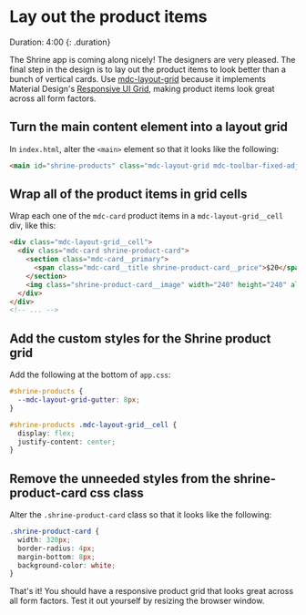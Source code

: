 <!--docs:
title: "5. Lay out the product items"
layout: landing
section: codelab
path: /codelab/5-layout/
-->

<link rel="stylesheet" href="css/codelab.css" />

# Lay out the product items

Duration: 4:00
{: .duration}

The Shrine app is coming along nicely! The designers are very pleased. The final step in the design is to lay out the product items to look better than a bunch of vertical cards. Use [mdc-layout-grid](https://github.com/material-components/material-components-web/tree/master/packages/mdc-layout-grid) because it implements Material Design's [Responsive UI Grid](https://material.io/guidelines/layout/responsive-ui.html#responsive-ui-grid), making product items look great across all form factors.

## Turn the main content element into a layout grid

In `index.html`, alter the `<main>` element so that it looks like the following:

```html
<main id="shrine-products" class="mdc-layout-grid mdc-toolbar-fixed-adjust">
```

## Wrap all of the product items in grid cells

Wrap each one of the `mdc-card` product items in a `mdc-layout-grid__cell` div, like this:

```html
<div class="mdc-layout-grid__cell">
  <div class="mdc-card shrine-product-card">
    <section class="mdc-card__primary">
      <span class="mdc-card__title shrine-product-card__price">$20</span>
    </section>
    <img class="shrine-product-card__image" width="240" height="240" alt="Sunglasses" src="assets/sunnies.png">
  </div>
</div>
<!-- ... -->
```

## Add the custom styles for the Shrine product grid

Add the following at the bottom of `app.css`:

```css
#shrine-products {
  --mdc-layout-grid-gutter: 8px;
}

#shrine-products .mdc-layout-grid__cell {
  display: flex;
  justify-content: center;
}
```

## Remove the unneeded styles from the shrine-product-card css class

Alter the `.shrine-product-card` class so that it looks like the following:

```css
.shrine-product-card {
  width: 320px;
  border-radius: 4px;
  margin-bottom: 8px;
  background-color: white;
}
```

That's it! You should have a responsive product grid that looks great across all form factors. Test it out yourself by resizing the browser window.
